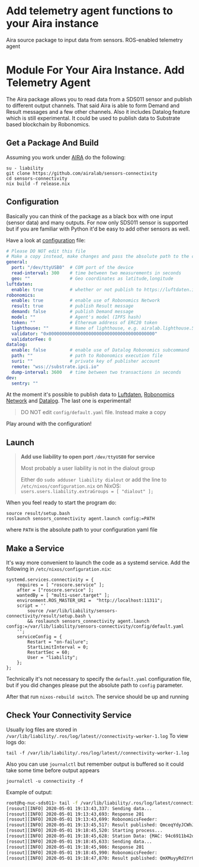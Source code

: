 # Add telemetry agent functions to your Aira instance  
Aira source package to input data from sensors. ROS-enabled telemetry agent

# Module For Your Aira Instance. Add Telemetry Agent

The Aira package allows you to read data from a SDS011 sensor and publish to different output channels.
That said Aira is able to form Demand and Result messages and a few other channels.
Also it includes Datalog feature which is still experimental. It could be used to publish data to Substrate based blockchain by Robonomics.

## Get a Package And Build

Assuming you work under [AIRA](https://wiki.robonomics.network/docs/aira-installation-on-vb/) do the following:

```
su - liability
git clone https://github.com/airalab/sensors-connectivity
cd sensors-connectivity
nix build -f release.nix
```

## Configuration

Basically you can think of the package as a black box with one input (sensor data) and many outputs.
For now only SDS011 sensor is supported but if you are familiar with Python it'd be easy to add other sensors as well.

Have a look at [configuration](config/default.yaml) file:

```yaml
# Please DO NOT edit this file
# Make a copy instead, make changes and pass the absolute path to the copy in arguments
general:
  port: "/dev/ttyUSB0"  # COM port of the device
  read-interval: 300    # time between two measurements in seconds
  geo: ""               # Geo coordinates as latitude,longitude
luftdaten:
  enable: true          # whether or not publish to https://luftdaten.info/
robonomics:
  enable: true          # enable use of Robonomics Network
  result: true          # publish Result message
  demand: false         # publish Demand message
  model: ""             # Agent's model (IPFS hash)
  token: ""             # Ethereum address of ERC20 token
  lighthouse: ""        # Name of lighthouse, e.g. airalab.lighthouse.5.robonomics.eth
  validator: "0x0000000000000000000000000000000000000000"
  validatorFee: 0
datalog:
  enable: false         # enable use of Datalog Robonomics subcommand
  path: ""              # path to Robonomics execution file
  suri: ""              # private key of publisher account
  remote: "wss://substrate.ipci.io"
  dump-interval: 3600   # time between two transactions in seconds
dev:
  sentry: ""
```

At the moment it's possible to publish data to [Luftdaten](https://luftdaten.info/), [Robonomics Network](https://robonomics.network/) and [Datalog](https://github.com/airalab/robonomics).
The last one is experimental!

> DO NOT edit `config/default.yaml` file. Instead make a copy

Play around with the configuration!

## Launch

> **Add use liability to open port `/dev/ttyUSB0` for service**
>
> Most probably a user liability is not in the dialout group
>
> Either do `sudo adduser liability dialout` or add the line to `/etc/nixos/configuration.nix` on NixOS:
> `users.users.liability.extraGroups = [ "dialout" ];`

When you feel ready to start the program do:

```
source result/setup.bash
roslaunch sensors_connectivity agent.launch config:=PATH
```

where `PATH` is the absolute path to your configuration yaml file

## Make a Service

It's way more convenient to launch the code as a systemd service. Add the following in `/etc/nixos/configuration.nix`:

```
systemd.services.connectivity = {
    requires = [ "roscore.service" ];
    after = ["roscore.service" ];
    wantedBy = [ "multi-user.target" ];
    environment.ROS_MASTER_URI =  "http://localhost:11311";
    script = ''
        source /var/lib/liability/sensors-connectivity/result/setup.bash \
        && roslaunch sensors_connectivity agent.launch config:=/var/lib/liability/sensors-connectivity/config/default.yaml
    '';
    serviceConfig = {
        Restart = "on-failure";
        StartLimitInterval = 0;
        RestartSec = 60;
        User = "liability";
    };
};
```

Technically it's not necessary to specify the `default.yaml` configuration file, but if you did changes please put the absolute path to `config` parameter.

After that run `nixos-rebuild switch`. The service should be up and running

## Check Your Connectivity Service 

Usually log files are stored in `/var/lib/liability/.ros/log/latest//connectivity-worker-1.log`
To view logs do:
```
tail -f /var/lib/liability/.ros/log/latest//connectivity-worker-1.log
```

Also you can use `journalctl` but remember output is buffered so it could take some time before output appears
```
journalctl -u connectivity -f
```

Example of output:
```bash
root@hq-nuc-sds011> tail -f /var/lib/liability/.ros/log/latest/connectivity-worker-1.log                                                  ~
[rosout][INFO] 2020-05-01 19:13:43,337: Sending data...
[rosout][INFO] 2020-05-01 19:13:43,693: Response 201
[rosout][INFO] 2020-05-01 19:13:43,699: RobonomicsFeeder:
[rosout][INFO] 2020-05-01 19:13:45,517: Result published: QmceqYdyJCWhJDBgjcidyWeaZkg9e6VDExavNEY4WRtXvb
[rosout][INFO] 2020-05-01 19:18:45,520: Starting process...
[rosout][INFO] 2020-05-01 19:18:45,628: Station Data: {MAC: 94c6911b42d6, Uptime: 0:25:11.705348, M: {PM2.5: 1.4, PM10: 8.6}}
[rosout][INFO] 2020-05-01 19:18:45,633: Sending data...
[rosout][INFO] 2020-05-01 19:18:45,986: Response 201
[rosout][INFO] 2020-05-01 19:18:45,990: RobonomicsFeeder:
[rosout][INFO] 2020-05-01 19:18:47,870: Result published: QmXMuyyRd1YrUgw25nfX1ygk8tT8KU72BadMEgG6SbiqG5
```
